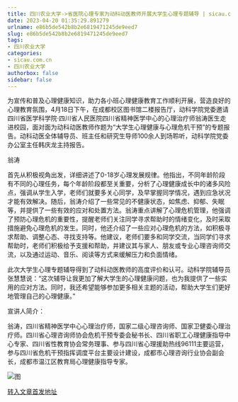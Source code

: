 ```yaml
---
title: 四川农业大学->省医院心理专家为动科动医教师开展大学生心理专题辅导 | sicau.com.cn
date: 2023-04-20 01:35:29.891279
urlname: e86b5de542b8b2e6819471245de9eed7
slug: e86b5de542b8b2e6819471245de9eed7
tags: 
- 四川农业大学
categories:
- sicau.com.cn
- 四川农业大学
authorbox: false
sidebar: false
---
```

为宣传和普及心理健康知识，助力各小班心理健康教育工作顺利开展，营造良好的心理教育氛围，4月18日下午，在成都校区图书馆二楼报告厅，动科学院党委邀请四川省医学科学院·四川省人民医院四川省精神医学中心的心理治疗师翁涛医生走进校园，面对面为动科动医教师作题为“大学生心理健康与心理危机干预”的专题报告。动科动医全体辅导员、班主任和研究生导师100余人到场聆听，动科学院党委办公室主任韩庆龙主持报告。

翁涛
<!--more-->
首先从积极视角出发，详细讲述了0-18岁心理发展规律。他指出，不同年龄阶段有不同的心理任务，每个年龄阶段都至关重要，分析了心理健康成长中的诸多风险点，强调从学生入学，老师们就要多关心同学，及早掌握同学情况，遇到应急状况才能有效解决。随后，翁涛介绍了一些常见的不健康状态，如焦虑、抑郁、失眠等，并提供了一些有效的应对和处置方法。翁涛重点讲解了心理危机管理，他强调了预防心理危机的重要性，提醒老师们关注同学寻求帮助时的情绪变化，及时采取措施避免心理危机的发生。同时，他还介绍了一些应对心理危机的方法，如积极寻求帮助、调整心态、寻找支持等。他建议，老师们要多和同学交流，当同学们寻求帮助时，老师们积极给予支援和帮助，并建议其与家人、朋友或专业心理咨询师交流，以及通过运动、音乐、阅读等方式来缓解压力和负面情绪。

此次大学生心理专题辅导得到了动科动医教师的高度评价和认可。动科学院辅导员张慧慧说：“这次辅导让我更加了解大学生的心理健康问题，也为我提供了一些实用的应对方法。同时，我还希望能够参加更多相关主题的活动，帮助大学生们更好地管理自己的心理健康。”

宣讲人简介：

翁涛，四川省精神医学中心心理治疗师，国家二级心理咨询师、国家卫健委心理治疗师。四川省心理咨询师协会危机干预专委会秘书长、四川省职工心理健康指导中心专家、四川省性教育协会常务理事、参与四川省心理援助热线96111主要运营，参与四川省危机干预指挥调度平台主要设计建设，成都市心理咨询行业协会副会长，成都市温江区教育局心理健康指导专家。

![图](https://news.sicau.edu.cn/__local/A/36/74/DA8593D51933D80B89EA1842E6C_578E82B5_1B0F2C.png)

[转入文章首发地址](https://news.sicau.edu.cn/info/1078/71861.htm)